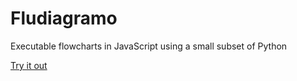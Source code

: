 # Fludiagramo
Executable flowcharts in JavaScript using a small subset of Python

[Try it out](https://gllms.github.io/Fludiagramo/index.html)